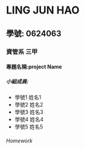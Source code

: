 # LING JUN HAO

## 學號: 0624063

### 資管系 三甲

#### 專題名稱:project Name

##### 小組成員:
* 學號1 姓名1
* 學號2 姓名2
* 學號3 姓名3
* 學號4 姓名4
* 學號5 姓名5

###### Homework
